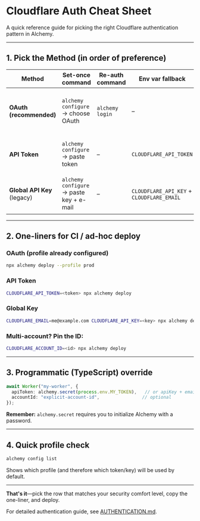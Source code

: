 # Cloudflare Auth Cheat Sheet

A quick reference guide for picking the right Cloudflare authentication pattern in Alchemy.

---

## 1. Pick the Method (in order of preference)

| Method | Set-once command | Re-auth command | Env var fallback | Notes |
|---|---|---|---|---|
| **OAuth (recommended)** | `alchemy configure` → choose OAuth | `alchemy login` | – | Tokens auto-refresh; works with Profiles |
| **API Token** | `alchemy configure` → paste token | – | `CLOUDFLARE_API_TOKEN` | Least-privilege, no e-mail needed |
| **Global API Key** (legacy) | `alchemy configure` → paste key + e-mail | – | `CLOUDFLARE_API_KEY` + `CLOUDFLARE_EMAIL` | Full account access; avoid if possible |

---

## 2. One-liners for CI / ad-hoc deploy

### OAuth (profile already configured)
```bash
npx alchemy deploy --profile prod
```

### API Token
```bash
CLOUDFLARE_API_TOKEN=<token> npx alchemy deploy
```

### Global Key
```bash
CLOUDFLARE_EMAIL=me@example.com CLOUDFLARE_API_KEY=<key> npx alchemy deploy
```

### Multi-account? Pin the ID:
```bash
CLOUDFLARE_ACCOUNT_ID=<id> npx alchemy deploy
```

---

## 3. Programmatic (TypeScript) override

```typescript
await Worker("my-worker", {
  apiToken: alchemy.secret(process.env.MY_TOKEN),   // or apiKey + email
  accountId: "explicit-account-id",                // optional
});
```

**Remember:** `alchemy.secret` requires you to initialize Alchemy with a password.

---

## 4. Quick profile check

```bash
alchemy config list
```

Shows which profile (and therefore which token/key) will be used by default.

---

**That's it**—pick the row that matches your security comfort level, copy the one-liner, and deploy.

For detailed authentication guide, see [AUTHENTICATION.md](./AUTHENTICATION.md).

